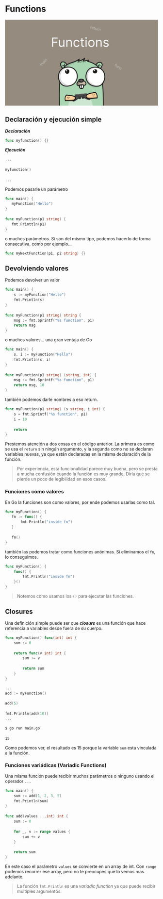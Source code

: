 # Functions

![func](/go-training-beginner/modulo-1/5-functions/img/func.png)
## Declaración y ejecución simple

***Declaración***
```go
func myfunction() {}
```
***Ejecución***
```go
...

myfunction()

...
```
 Podemos pasarle un parámetro
 ```go
 func main() {
	myFunction("Hello")
}

func myFunction(p1 string) {
	fmt.Printtln(p1)
}
```
 o muchos parámetros. Si son del mismo tipo, podemos hacerlo de forma consecutiva, como por ejemplo...

 ```go
 func myNextFunction(p1, p2 string) {}
```

## Devolviendo valores

Podemos devolver un valor
```go 
func main() {
	s := myFunction("Hello")
	fmt.Println(s)
}

func myFunction(p1 string) string {
	msg := fmt.Sprintf("%s function", p1)
	return msg
}
```
o muchos valores... una gran ventaja de Go
```go
func main() {
	s, i := myFunction("Hello")
	fmt.Println(s, i)
}

func myFunction(p1 string) (string, int) {
	msg := fmt.Sprintf("%s function", p1)
	return msg, 10
}
```

también podemos darle nombres a eso return.
```go
func myFunction(p1 string) (s string, i int) {
	s = fmt.Sprintf("%s function", p1)
	i = 10

	return
}
```
 Prestemos atención a dos cosas en el código anterior. La primera es como se usa el `return` sin ningún argumento, y la segunda como no se declaran variables nuevas, ya que están declaradas en la misma declaración de la función.

 >Por experiencia, esta funcionalidad parece muy buena, pero se presta a mucha confusión cuando la función es muy grande. Diría que se pierde un poco de legibilidad en esos casos.

 ### Funciones como valores

 En Go la funciones son como valores, por ende podemos usarlas como tal.

 ```go
 func myFunction() {
	fn := func() {
		fmt.Println("inside fn")
	}

	fn()
}
```

también las podemos tratar como funciones anónimas. Si eliminamos el `fn`, lo conseguimos.
```go
func myFunction() {
	func() {
		fmt.Println("inside fn")
	}()
}
```

>Notemos como usamos los `()` para ejecutar las funciones.

## Closures

Una definición simple puede ser que ***closure*** es una función que hace referencia a variables desde fuera de su cuerpo.

```go
func myFunction() func(int) int {
	sum := 0

	return func(v int) int {
		sum += v

		return sum
	}
}
```
```go
...
add := myFunction()

add(5)

fmt.Println(add(10))
...
```
```cmd
$ go run main.go

15
```
Como podemos ver, el resultado es 15 porque la variable `sum` esta vinculada a la función.

### Funciones variádicas (Variadic Functions) 

Una misma función puede recibir muchos parámetros o ninguno usando el operador `...`

```go
func main() {
	sum := add(1, 2, 3, 5)
	fmt.Println(sum)
}

func add(values ...int) int {
	sum := 0

	for _, v := range values {
		sum += v
	}

	return sum
}
```

En este caso el parámetro `values` se convierte en un array de int. 
Con `range` podemos recorrer ese array, pero no te preocupes que lo vemos mas adelante.

>La función `fmt.Println` es una *variadic function* ya que puede recibir multiples argumentos.













